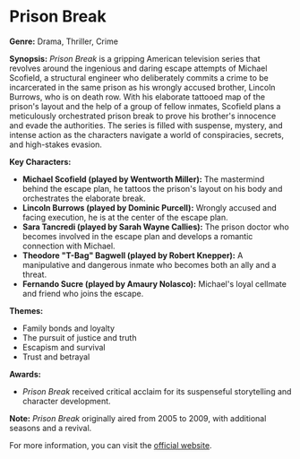 # **Prison Break**

**Genre:** Drama, Thriller, Crime

**Synopsis:**
*Prison Break* is a gripping American television series that revolves around the ingenious and daring escape attempts of Michael Scofield, a structural engineer who deliberately commits a crime to be incarcerated in the same prison as his wrongly accused brother, Lincoln Burrows, who is on death row. With his elaborate tattooed map of the prison's layout and the help of a group of fellow inmates, Scofield plans a meticulously orchestrated prison break to prove his brother's innocence and evade the authorities. The series is filled with suspense, mystery, and intense action as the characters navigate a world of conspiracies, secrets, and high-stakes evasion.

**Key Characters:**
- **Michael Scofield (played by Wentworth Miller):** The mastermind behind the escape plan, he tattoos the prison's layout on his body and orchestrates the elaborate break.
- **Lincoln Burrows (played by Dominic Purcell):** Wrongly accused and facing execution, he is at the center of the escape plan.
- **Sara Tancredi (played by Sarah Wayne Callies):** The prison doctor who becomes involved in the escape plan and develops a romantic connection with Michael.
- **Theodore "T-Bag" Bagwell (played by Robert Knepper):** A manipulative and dangerous inmate who becomes both an ally and a threat.
- **Fernando Sucre (played by Amaury Nolasco):** Michael's loyal cellmate and friend who joins the escape.

**Themes:**
<ul>
<li>
Family bonds and loyalty
</li>
<li>
The pursuit of justice and truth
</li>
<li>
Escapism and survival
</li>
<li>
Trust and betrayal
</li>
</ul>

**Awards:**
- *Prison Break* received critical acclaim for its suspenseful storytelling and character development.

**Note:** *Prison Break* originally aired from 2005 to 2009, with additional seasons and a revival.

For more information, you can visit the [official website](https://www.fox.com/prison-break/).
